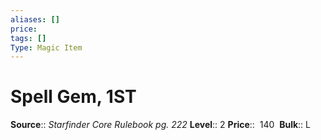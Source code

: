 ```yaml
---
aliases: []
price: 
tags: []
Type: Magic Item
---
```


# Spell Gem, 1ST

**Source**:: _Starfinder Core Rulebook pg. 222_
**Level**:: 2
**Price**::  140 
**Bulk**:: L
